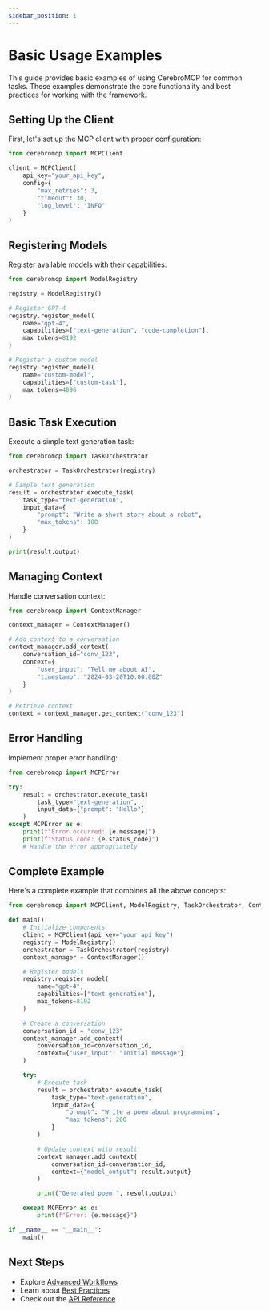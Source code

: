 ```yaml
---
sidebar_position: 1
---
```


# Basic Usage Examples

This guide provides basic examples of using CerebroMCP for common tasks. These examples demonstrate the core functionality and best practices for working with the framework.

## Setting Up the Client

First, let's set up the MCP client with proper configuration:

```python
from cerebromcp import MCPClient

client = MCPClient(
    api_key="your_api_key",
    config={
        "max_retries": 3,
        "timeout": 30,
        "log_level": "INFO"
    }
)
```

## Registering Models

Register available models with their capabilities:

```python
from cerebromcp import ModelRegistry

registry = ModelRegistry()

# Register GPT-4
registry.register_model(
    name="gpt-4",
    capabilities=["text-generation", "code-completion"],
    max_tokens=8192
)

# Register a custom model
registry.register_model(
    name="custom-model",
    capabilities=["custom-task"],
    max_tokens=4096
)
```

## Basic Task Execution

Execute a simple text generation task:

```python
from cerebromcp import TaskOrchestrator

orchestrator = TaskOrchestrator(registry)

# Simple text generation
result = orchestrator.execute_task(
    task_type="text-generation",
    input_data={
        "prompt": "Write a short story about a robot",
        "max_tokens": 100
    }
)

print(result.output)
```

## Managing Context

Handle conversation context:

```python
from cerebromcp import ContextManager

context_manager = ContextManager()

# Add context to a conversation
context_manager.add_context(
    conversation_id="conv_123",
    context={
        "user_input": "Tell me about AI",
        "timestamp": "2024-03-20T10:00:00Z"
    }
)

# Retrieve context
context = context_manager.get_context("conv_123")
```

## Error Handling

Implement proper error handling:

```python
from cerebromcp import MCPError

try:
    result = orchestrator.execute_task(
        task_type="text-generation",
        input_data={"prompt": "Hello"}
    )
except MCPError as e:
    print(f"Error occurred: {e.message}")
    print(f"Status code: {e.status_code}")
    # Handle the error appropriately
```

## Complete Example

Here's a complete example that combines all the above concepts:

```python
from cerebromcp import MCPClient, ModelRegistry, TaskOrchestrator, ContextManager

def main():
    # Initialize components
    client = MCPClient(api_key="your_api_key")
    registry = ModelRegistry()
    orchestrator = TaskOrchestrator(registry)
    context_manager = ContextManager()

    # Register models
    registry.register_model(
        name="gpt-4",
        capabilities=["text-generation"],
        max_tokens=8192
    )

    # Create a conversation
    conversation_id = "conv_123"
    context_manager.add_context(
        conversation_id=conversation_id,
        context={"user_input": "Initial message"}
    )

    try:
        # Execute task
        result = orchestrator.execute_task(
            task_type="text-generation",
            input_data={
                "prompt": "Write a poem about programming",
                "max_tokens": 200
            }
        )

        # Update context with result
        context_manager.add_context(
            conversation_id=conversation_id,
            context={"model_output": result.output}
        )

        print("Generated poem:", result.output)

    except MCPError as e:
        print(f"Error: {e.message}")

if __name__ == "__main__":
    main()
```

## Next Steps

- Explore [Advanced Workflows](../examples/advanced-workflows)
- Learn about [Best Practices](../best-practices/model-selection)
- Check out the [API Reference](../api/overview) 